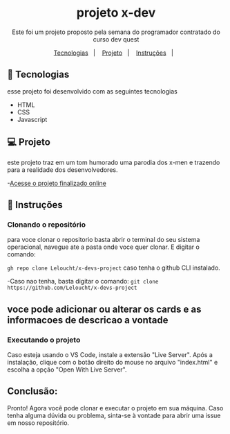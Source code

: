 <h1 align="center">projeto x-dev</h1>

<p align="center">
  Este foi um projeto proposto pela semana do programador contratado do curso dev quest
</p>

<p align="center">
  <a href="#-tecnologias">Tecnologias</a>&nbsp;&nbsp;&nbsp;|&nbsp;&nbsp;&nbsp;
  <a href="#-projeto">Projeto</a>&nbsp;&nbsp;&nbsp;|&nbsp;&nbsp;&nbsp;
  <a href="#-instruções">Instruções</a>&nbsp;&nbsp;&nbsp;|&nbsp;&nbsp;&nbsp;
</p>


## 🚀 Tecnologias

esse projeto foi desenvolvido com as seguintes tecnologias
- HTML
- CSS
- Javascript

## 💻 Projeto

este projeto traz em um tom humorado uma parodia dos x-men e trazendo para a realidade dos desenvolvedores.

-[Acesse o projeto finalizado online](https://github.com/Leloucht/x-devs-project)

## 📝 Instruções

### Clonando o repositório

para voce clonar o repositorio basta abrir o terminal do seu sistema operacional, navegue ate a pasta onde voce quer clonar.
E digitar o comando:

`gh repo clone Leloucht/x-devs-project` caso tenha o github CLI instalado.

-Caso nao tenha, basta digitar o comando:
`git clone https://github.com/Leloucht/x-devs-project`

## voce pode adicionar ou alterar os cards e as informacoes de descricao a vontade

### Executando o projeto
Caso esteja usando o VS Code, instale a extensão "Live Server". Após a instalação, clique com o botão direito do mouse no arquivo "index.html" e escolha a opção "Open With Live Server".

## Conclusão:

Pronto! Agora você pode clonar e executar o projeto em sua máquina. Caso tenha alguma dúvida ou problema, sinta-se à vontade para abrir uma issue em nosso repositório.

